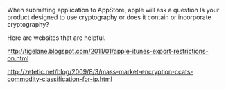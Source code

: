 When submitting application to AppStore, apple will ask a question
    Is your product designed to use cryptography or does it contain or incorporate cryptography?

Here are websites that are helpful.

http://tigelane.blogspot.com/2011/01/apple-itunes-export-restrictions-on.html

http://zetetic.net/blog/2009/8/3/mass-market-encryption-ccats-commodity-classification-for-ip.html